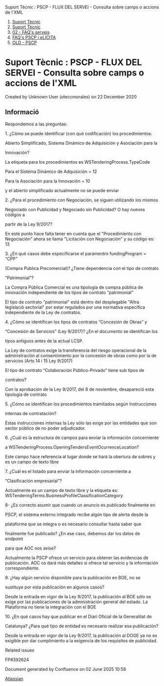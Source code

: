 Suport Tècnic : PSCP - FLUX DEL SERVEI - Consulta sobre camps o accions de l'XML  

1.  [Suport Tècnic](index.md)
2.  [Suport Tècnic](13893782.md)
3.  [02 - FAQ's serveis](26313393.md)
4.  [FAQ's PSCP i eLICITA](28705587.md)
5.  [OLD - PSCP](OLD---PSCP_93356826.md)

Suport Tècnic : PSCP - FLUX DEL SERVEI - Consulta sobre camps o accions de l'XML
================================================================================

Created by Unknown User (oteccmorales) on 22 December 2020

Informació
----------

  

Respondemos a las preguntas:

  

1\. ¿Cómo se puede identificar (con qué codificación) los procedimientos:

Abierto Simplificado, Sistema Dinámico de Adquisición y Asociación para la

Innovación?

  

La etiqueta para los procedimientos es WSTenderingProcess.TypeCode

Para el Sistema Dinámico de Adquisición = 12

Para la Asociación para la Innovación = 10

y el abierto simplificado actualmente no se puede enviar

  

2\. ¿Para el procedimiento con Negociación, se siguen utilizando los mismos

Negociado con Publicidad y Negociado sin Publicidad? O hay nuevos códigos a

partir de la Ley 9/2017?

  

En este punto hace falta tener en cuenta que el "Procedimiento con Negociación" ahora se llama "Licitación con Negociación" y su código es: 13

  

3\. ¿En qué casos debe especificarse el paramentro fundingProgram = “CPP”

(Compra Pública Precomercial)? ¿Tiene dependencia con el tipo de contrato

“Patrimonial”?

  

La Compra Pública Comercial es una tipología de compra pública de innovación independiente de los tipos de contrato "patrimonial”

El tipo de contrato "patrimonial" está dentro del desplegable "Altra legislació sectorial" por estar regulados por una normativa especifica independiente de la Ley de contratos.

  

4\. ¿Cómo se identifican los tipos de contratos “Concesión de Obras” y

“Concesión de Servicios” (Ley 9/2017)? ¿En el documento se identifican los

tipos antiguos antes de la actual LCSP.

  

La Ley de contratos exige la transferencia del riesgo operacional de la administración al consentimiento por la concesión de obras como por la de servicios (Arts 14 i 15 Ley 9/2017)

  

El tipo de contrato “Colaboración Público-Privado” tiene sub tipos de

contratos?

Con la aprobación de la Ley 9/2017, del 8 de noviembre, desapareció esta tipología de contrato

  

5\. ¿Cómo se identifican los procedimientos tramitados según Instrucciones

internas de contratación?

Estas instrucciones internas la Ley sólo las exige por las entidades que son sector público de no poder adjudicador.

  

6\. ¿Cuál es la estructura de campos para enviar la información concerniente

a WSTenderingProcess.OpeningTendersEventOcurrenceLocation?

Este campo hace referencia al lugar donde se hará la obertura de sobres y es un campo de texto libre 

  

7\. ¿Cuál es el listado para enviar la información concerniente a

“Clasificación empresarial”?

Actualmente es un campo de texto libre y la etiqueta es: WSTenderingTerms.BusinessProfileClassificationCategory

  

8- ¿Es correcto asumir que cuando un anuncio es publicado finalmente en

PSCP, el sistema externo integrado recibe algún tipo de alerta desde la

plataforma que se integra o es necesario consultar hasta saber que

finalmente fue publicado? ¿En ese caso, debemos dar los datos de endpoint

para que AOC nos avise?

  

Actualmente la PSCP ofrece un servicio para obtener las evidencias de publicación. AOC os dará más detalles si ofrece tal servicio y la información correspondiente.

  

9\. ¿Hay algún servicio disponible para la publicación en BOE, no se

sustituye por esta publicación en algunos casos?

  

Desde la entrada en vigor de la Ley 9/2017, la publicación al BOE sólo se exige por las publicaciones de la administración general del estado. La Plataforma no tiene la integración con el BOE

  

10\. ¿En qué casos hay que publicar en el Diari Oficial de la Generalitat de

Catalunya? ¿Para qué tipo de entidad es necesario realizar esa publicación?

Desde la entrada en vigor de la Ley 9/2017, la publicación al DOGE ya no es exigible por dar cumplimiento a la exigencia de los requisitos de publicidad.

  

  

Related issues

FP#392624 

Document generated by Confluence on 02 June 2025 10:58

[Atlassian](http://www.atlassian.com/)